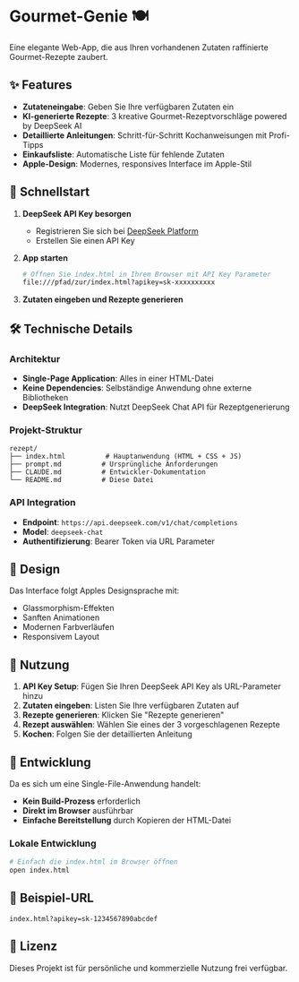 # Gourmet-Genie 🍽️

Eine elegante Web-App, die aus Ihren vorhandenen Zutaten raffinierte Gourmet-Rezepte zaubert.

## ✨ Features

- **Zutateneingabe**: Geben Sie Ihre verfügbaren Zutaten ein
- **KI-generierte Rezepte**: 3 kreative Gourmet-Rezeptvorschläge powered by DeepSeek AI
- **Detaillierte Anleitungen**: Schritt-für-Schritt Kochanweisungen mit Profi-Tipps
- **Einkaufsliste**: Automatische Liste für fehlende Zutaten
- **Apple-Design**: Modernes, responsives Interface im Apple-Stil

## 🚀 Schnellstart

1. **DeepSeek API Key besorgen**
   - Registrieren Sie sich bei [DeepSeek Platform](https://platform.deepseek.com)
   - Erstellen Sie einen API Key

2. **App starten**
   ```bash
   # Öffnen Sie index.html in Ihrem Browser mit API Key Parameter
   file:///pfad/zur/index.html?apikey=sk-xxxxxxxxxx
   ```

3. **Zutaten eingeben und Rezepte generieren**

## 🛠️ Technische Details

### Architektur
- **Single-Page Application**: Alles in einer HTML-Datei
- **Keine Dependencies**: Selbständige Anwendung ohne externe Bibliotheken
- **DeepSeek Integration**: Nutzt DeepSeek Chat API für Rezeptgenerierung

### Projekt-Struktur
```
rezept/
├── index.html          # Hauptanwendung (HTML + CSS + JS)
├── prompt.md          # Ursprüngliche Anforderungen
├── CLAUDE.md          # Entwickler-Dokumentation
└── README.md          # Diese Datei
```

### API Integration
- **Endpoint**: `https://api.deepseek.com/v1/chat/completions`
- **Model**: `deepseek-chat`
- **Authentifizierung**: Bearer Token via URL Parameter

## 🎨 Design

Das Interface folgt Apples Designsprache mit:
- Glassmorphism-Effekten
- Sanften Animationen
- Modernen Farbverläufen
- Responsivem Layout

## 📱 Nutzung

1. **API Key Setup**: Fügen Sie Ihren DeepSeek API Key als URL-Parameter hinzu
2. **Zutaten eingeben**: Listen Sie Ihre verfügbaren Zutaten auf
3. **Rezepte generieren**: Klicken Sie "Rezepte generieren"
4. **Rezept auswählen**: Wählen Sie eines der 3 vorgeschlagenen Rezepte
5. **Kochen**: Folgen Sie der detaillierten Anleitung

## 🔧 Entwicklung

Da es sich um eine Single-File-Anwendung handelt:
- **Kein Build-Prozess** erforderlich
- **Direkt im Browser** ausführbar
- **Einfache Bereitstellung** durch Kopieren der HTML-Datei

### Lokale Entwicklung
```bash
# Einfach die index.html im Browser öffnen
open index.html
```

## 🌟 Beispiel-URL
```
index.html?apikey=sk-1234567890abcdef
```

## 📄 Lizenz

Dieses Projekt ist für persönliche und kommerzielle Nutzung frei verfügbar.